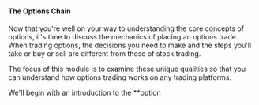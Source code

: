 #### The Options Chain

Now that you're well on your way to understanding the core concepts of options, it's time to discuss the mechanics of placing an options trade. When trading options, the decisions you need to make and the steps you'll take or buy or sell are different from those of stock trading.

The focus of this module is to examine these unique qualities so that you can understand how options trading works on any trading platforms.

We'll begin with an introduction to the **option 
<!--stackedit_data:
eyJoaXN0b3J5IjpbMjA1MzAyMDAwNiwxOTAyNzA4NTY4XX0=
-->